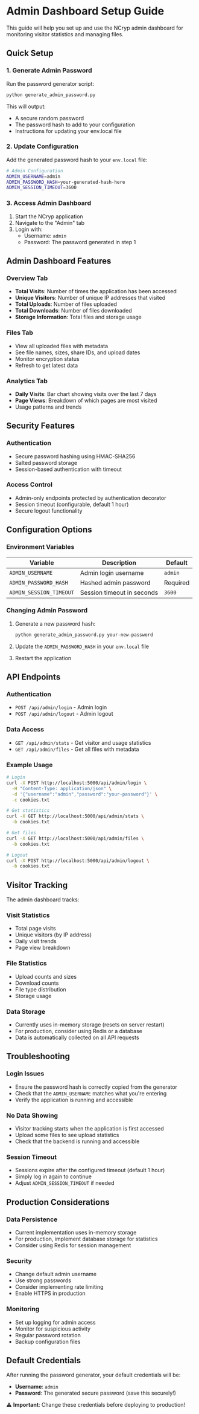 # Admin Dashboard Setup Guide

This guide will help you set up and use the NCryp admin dashboard for monitoring visitor statistics and managing files.

## Quick Setup

### 1. Generate Admin Password

Run the password generator script:

```bash
python generate_admin_password.py
```

This will output:
- A secure random password
- The password hash to add to your configuration
- Instructions for updating your env.local file

### 2. Update Configuration

Add the generated password hash to your `env.local` file:

```bash
# Admin Configuration
ADMIN_USERNAME=admin
ADMIN_PASSWORD_HASH=your-generated-hash-here
ADMIN_SESSION_TIMEOUT=3600
```

### 3. Access Admin Dashboard

1. Start the NCryp application
2. Navigate to the "Admin" tab
3. Login with:
   - Username: `admin`
   - Password: The password generated in step 1

## Admin Dashboard Features

### Overview Tab
- **Total Visits**: Number of times the application has been accessed
- **Unique Visitors**: Number of unique IP addresses that visited
- **Total Uploads**: Number of files uploaded
- **Total Downloads**: Number of files downloaded
- **Storage Information**: Total files and storage usage

### Files Tab
- View all uploaded files with metadata
- See file names, sizes, share IDs, and upload dates
- Monitor encryption status
- Refresh to get latest data

### Analytics Tab
- **Daily Visits**: Bar chart showing visits over the last 7 days
- **Page Views**: Breakdown of which pages are most visited
- Usage patterns and trends

## Security Features

### Authentication
- Secure password hashing using HMAC-SHA256
- Salted password storage
- Session-based authentication with timeout

### Access Control
- Admin-only endpoints protected by authentication decorator
- Session timeout (configurable, default 1 hour)
- Secure logout functionality

## Configuration Options

### Environment Variables

| Variable | Description | Default |
|----------|-------------|---------|
| `ADMIN_USERNAME` | Admin login username | `admin` |
| `ADMIN_PASSWORD_HASH` | Hashed admin password | Required |
| `ADMIN_SESSION_TIMEOUT` | Session timeout in seconds | `3600` |

### Changing Admin Password

1. Generate a new password hash:
   ```bash
   python generate_admin_password.py your-new-password
   ```

2. Update the `ADMIN_PASSWORD_HASH` in your `env.local` file

3. Restart the application

## API Endpoints

### Authentication
- `POST /api/admin/login` - Admin login
- `POST /api/admin/logout` - Admin logout

### Data Access
- `GET /api/admin/stats` - Get visitor and usage statistics
- `GET /api/admin/files` - Get all files with metadata

### Example Usage

```bash
# Login
curl -X POST http://localhost:5000/api/admin/login \
  -H "Content-Type: application/json" \
  -d '{"username":"admin","password":"your-password"}' \
  -c cookies.txt

# Get statistics
curl -X GET http://localhost:5000/api/admin/stats \
  -b cookies.txt

# Get files
curl -X GET http://localhost:5000/api/admin/files \
  -b cookies.txt

# Logout
curl -X POST http://localhost:5000/api/admin/logout \
  -b cookies.txt
```

## Visitor Tracking

The admin dashboard tracks:

### Visit Statistics
- Total page visits
- Unique visitors (by IP address)
- Daily visit trends
- Page view breakdown

### File Statistics
- Upload counts and sizes
- Download counts
- File type distribution
- Storage usage

### Data Storage
- Currently uses in-memory storage (resets on server restart)
- For production, consider using Redis or a database
- Data is automatically collected on all API requests

## Troubleshooting

### Login Issues
- Ensure the password hash is correctly copied from the generator
- Check that the `ADMIN_USERNAME` matches what you're entering
- Verify the application is running and accessible

### No Data Showing
- Visitor tracking starts when the application is first accessed
- Upload some files to see upload statistics
- Check that the backend is running and accessible

### Session Timeout
- Sessions expire after the configured timeout (default 1 hour)
- Simply log in again to continue
- Adjust `ADMIN_SESSION_TIMEOUT` if needed

## Production Considerations

### Data Persistence
- Current implementation uses in-memory storage
- For production, implement database storage for statistics
- Consider using Redis for session management

### Security
- Change default admin username
- Use strong passwords
- Consider implementing rate limiting
- Enable HTTPS in production

### Monitoring
- Set up logging for admin access
- Monitor for suspicious activity
- Regular password rotation
- Backup configuration files

## Default Credentials

After running the password generator, your default credentials will be:

- **Username**: `admin`
- **Password**: The generated secure password (save this securely!)

⚠️ **Important**: Change these credentials before deploying to production! 